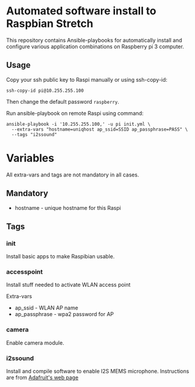 # Automated software install to Raspbian Stretch

This repository contains Ansible-playbooks for automatically
install and configure various application combinations on
Raspberry pi 3 computer.

## Usage


Copy your ssh public key to Raspi manually or using ssh-copy-id:

`ssh-copy-id pi@10.255.255.100`

Then change the default password `raspberry`.

Run ansible-playbook on remote Raspi using command:

```
ansible-playbook -i '10.255.255.100,' -u pi init.yml \
  --extra-vars "hostname=uniqhost ap_ssid=SSID ap_passphrase=PASS" \
  --tags "i2ssound"
```

# Variables

All extra-vars and tags are not mandatory in all cases.

## Mandatory
 * hostname - unique hostname for this Raspi

## Tags

### init
Install basic apps to make Raspibian usable.

### accesspoint
Install stuff needed to activate WLAN access point

Extra-vars
 * ap_ssid - WLAN AP name
 * ap_passphrase - wpa2 password for AP

### camera
Enable camera module.

### i2ssound
Install and compile software to enable I2S MEMS microphone.
Instructions are from [Adafruit's web page](https://learn.adafruit.com/adafruit-i2s-mems-microphone-breakout?view=all)
